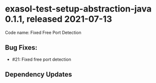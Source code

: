 # exasol-test-setup-abstraction-java 0.1.1, released 2021-07-13

Code name: Fixed Free Port Detection

## Bug Fixes:

* #21: Fixed free port detection

## Dependency Updates
